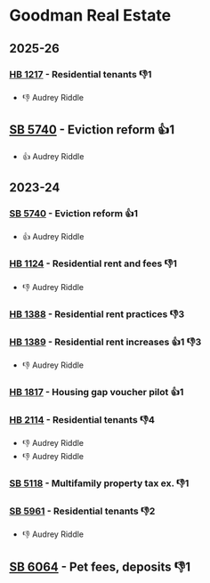 # Goodman Real Estate
## 2025-26

### [HB 1217](/bill/2025-26/hb/1217/) - Residential tenants  👎1 
* 👎 Audrey Riddle

## [SB 5740](/bill/2025-26/sb/5740/) - Eviction reform 👍1  
* 👍 Audrey Riddle

## 2023-24

### [SB 5740](/bill/2023-24/sb/5740/) - Eviction reform 👍1  
* 👍 Audrey Riddle

### [HB 1124](/bill/2023-24/hb/1124/) - Residential rent and fees  👎1 
* 👎 Audrey Riddle

### [HB 1388](/bill/2023-24/hb/1388/) - Residential rent practices  👎3 

### [HB 1389](/bill/2023-24/hb/1389/) - Residential rent increases 👍1 👎3 
* 👎 Audrey Riddle

### [HB 1817](/bill/2023-24/hb/1817/) - Housing gap voucher pilot 👍1  

### [HB 2114](/bill/2023-24/hb/2114/) - Residential tenants  👎4 
* 👎 Audrey Riddle
* 👎 Audrey Riddle

### [SB 5118](/bill/2023-24/sb/5118/) - Multifamily property tax ex.  👎1 

### [SB 5961](/bill/2023-24/sb/5961/) - Residential tenants  👎2 
* 👎 Audrey Riddle

## [SB 6064](/bill/2023-24/sb/6064/) - Pet fees, deposits  👎1 
